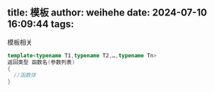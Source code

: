 title: 模板
author: weihehe
date: 2024-07-10 16:09:44
tags:
---

模板相关
<!-- more-->

```cpp
template<typename T1,typename T2,…,typename Tn>
返回类型 函数名(参数列表)
{
  //函数体
}
```


